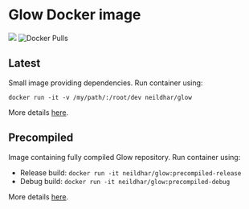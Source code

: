 # Glow Docker image
![](https://github.com/neildhar/glow-docker/workflows/build/badge.svg)
![Docker Pulls](https://img.shields.io/docker/pulls/neildhar/glow)
## Latest
Small image providing dependencies. Run container using:

```docker run -it -v /my/path/:/root/dev neildhar/glow```

More details [here](latest/README.md).

## Precompiled
Image containing fully compiled Glow repository. Run container using:


* Release build: ```docker run -it neildhar/glow:precompiled-release```
* Debug build: ```docker run -it neildhar/glow:precompiled-debug```

More details [here](precompiled/README.md).